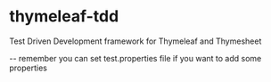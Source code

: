 thymeleaf-tdd
=============

Test Driven Development framework for Thymeleaf and Thymesheet


-- remember you can set test.properties file if you want to add some properties
